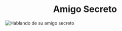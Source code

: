 <h1 align="center"> Amigo Secreto </h1>

![Hablando de su amigo secreto](https://github.com/user-attachments/assets/62961e20-c17d-4a67-bf7b-7a4c8d6ea4d8)
